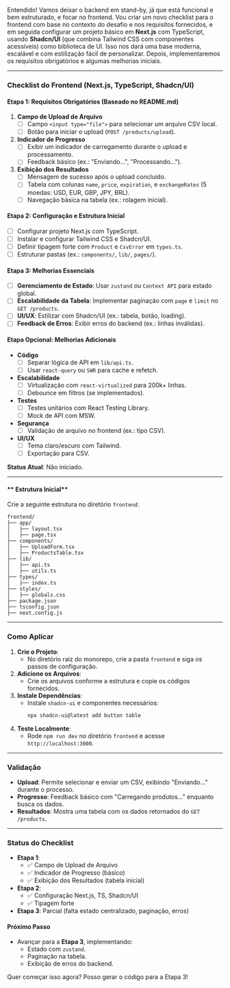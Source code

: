 Entendido! Vamos deixar o backend em stand-by, já que está funcional e bem estruturado, e focar no frontend. Vou criar um novo checklist para o frontend com base no contexto do desafio e nos requisitos fornecidos, e em seguida configurar um projeto básico em **Next.js** com TypeScript, usando **Shadcn/UI** (que combina Tailwind CSS com componentes acessíveis) como biblioteca de UI. Isso nos dará uma base moderna, escalável e com estilização fácil de personalizar. Depois, implementaremos os requisitos obrigatórios e algumas melhorias iniciais.

---

### **Checklist do Frontend (Next.js, TypeScript, Shadcn/UI)**

#### **Etapa 1: Requisitos Obrigatórios (Baseado no README.md)**
1. **Campo de Upload de Arquivo**
   - [ ] Campo `<input type="file">` para selecionar um arquivo CSV local.
   - [ ] Botão para iniciar o upload (`POST /products/upload`).
2. **Indicador de Progresso**
   - [ ] Exibir um indicador de carregamento durante o upload e processamento.
   - [ ] Feedback básico (ex.: "Enviando...", "Processando...").
3. **Exibição dos Resultados**
   - [ ] Mensagem de sucesso após o upload concluído.
   - [ ] Tabela com colunas `name`, `price`, `expiration`, e `exchangeRates` (5 moedas: USD, EUR, GBP, JPY, BRL).
   - [ ] Navegação básica na tabela (ex.: rolagem inicial).

#### **Etapa 2: Configuração e Estrutura Inicial**
- [ ] Configurar projeto Next.js com TypeScript.
- [ ] Instalar e configurar Tailwind CSS e Shadcn/UI.
- [ ] Definir tipagem forte com `Product` e `CsvError` em `types.ts`.
- [ ] Estruturar pastas (ex.: `components/`, `lib/`, `pages/`).

#### **Etapa 3: Melhorias Essenciais**
- [ ] **Gerenciamento de Estado**: Usar `zustand` ou `Context API` para estado global.
- [ ] **Escalabilidade da Tabela**: Implementar paginação com `page` e `limit` no `GET /products`.
- [ ] **UI/UX**: Estilizar com Shadcn/UI (ex.: tabela, botão, loading).
- [ ] **Feedback de Erros**: Exibir erros do backend (ex.: linhas inválidas).

#### **Etapa Opcional: Melhorias Adicionais**
- **Código**
  - [ ] Separar lógica de API em `lib/api.ts`.
  - [ ] Usar `react-query` ou `SWR` para cache e refetch.
- **Escalabilidade**
  - [ ] Virtualização com `react-virtualized` para 200k+ linhas.
  - [ ] Debounce em filtros (se implementados).
- **Testes**
  - [ ] Testes unitários com React Testing Library.
  - [ ] Mock de API com MSW.
- **Segurança**
  - [ ] Validação de arquivo no frontend (ex.: tipo CSV).
- **UI/UX**
  - [ ] Tema claro/escuro com Tailwind.
  - [ ] Exportação para CSV.

**Status Atual**: Não iniciado.

---


#### ** Estrutura Inicial**
Crie a seguinte estrutura no diretório `frontend`:

```
frontend/
├── app/
│   ├── layout.tsx
│   ├── page.tsx
├── components/
│   ├── UploadForm.tsx
│   ├── ProductsTable.tsx
├── lib/
│   ├── api.ts
│   ├── utils.ts
├── types/
│   ├── index.ts
├── styles/
│   ├── globals.css
├── package.json
├── tsconfig.json
├── next.config.js
```
---

### **Como Aplicar**
1. **Crie o Projeto**:
   - No diretório raiz do monorepo, crie a pasta `frontend` e siga os passos de configuração.
2. **Adicione os Arquivos**:
   - Crie os arquivos conforme a estrutura e copie os códigos fornecidos.
3. **Instale Dependências**:
   - Instale `shadcn-ui` e componentes necessários:
     ```bash
     npx shadcn-ui@latest add button table
     ```
4. **Teste Localmente**:
   - Rode `npm run dev` no diretório `frontend` e acesse `http://localhost:3000`.

---

### **Validação**
- **Upload**: Permite selecionar e enviar um CSV, exibindo "Enviando..." durante o processo.
- **Progresso**: Feedback básico com "Carregando produtos..." enquanto busca os dados.
- **Resultados**: Mostra uma tabela com os dados retornados do `GET /products`.

---

### **Status do Checklist**
- **Etapa 1**: 
  - ✅ Campo de Upload de Arquivo
  - ✅ Indicador de Progresso (básico)
  - ✅ Exibição dos Resultados (tabela inicial)
- **Etapa 2**: 
  - ✅ Configuração Next.js, TS, Shadcn/UI
  - ✅ Tipagem forte
- **Etapa 3**: Parcial (falta estado centralizado, paginação, erros)

#### **Próximo Passo**
- Avançar para a **Etapa 3**, implementando:
  - Estado com `zustand`.
  - Paginação na tabela.
  - Exibição de erros do backend.

Quer começar isso agora? Posso gerar o código para a Etapa 3!